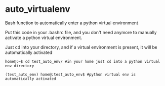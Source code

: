 # auto_virtualenv
Bash function to automatically enter a python virtual environment

Put this code in your .bashrc file, and you don't need anymore to  manually activate a python virtual environment.

Just cd into your directory, and if a virtual environment is present, it will be automatically activated

```
home@:~$ cd test_auto_env/ #in your home just cd into a python virtual env directory

(test_auto_env) home@:test_auto_env$ #python virtual env is automatically activated


```